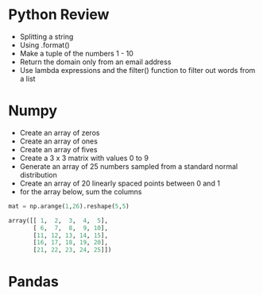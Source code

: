 

# Python Review

* Splitting a string
* Using .format()
* Make a tuple of the numbers 1 - 10
* Return the domain only from an email address
* Use lambda expressions and the filter() function to filter out words from a list

# Numpy

* Create an array of zeros
* Create an array of ones
* Create an array of fives
* Create a 3 x 3 matrix with values 0 to 9
* Generate an array of 25 numbers sampled from a standard normal distribution
* Create an array of 20 linearly spaced points between 0 and 1
* for the array below, sum the columns

```python
mat = np.arange(1,26).reshape(5,5)

array([[ 1,  2,  3,  4,  5],
       [ 6,  7,  8,  9, 10],
       [11, 12, 13, 14, 15],
       [16, 17, 18, 19, 20],
       [21, 22, 23, 24, 25]])

```

# Pandas

